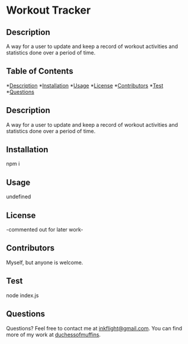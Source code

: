 # Workout Tracker

## Description

A way for a user to update and keep a record of workout activities and statistics done over a period of time.

## Table of Contents

*[Description](#description)
*[Installation](#installation)
*[Usage](#usage)
*[License](#license)
*[Contributors](#contributors)
*[Test](#test)
*[Questions](#questions)


## Description
A way for a user to update and keep a record of workout activities and statistics done over a period of time.

## Installation
npm i

## Usage
undefined

## License
-commented out for later work-

## Contributors
Myself, but anyone is welcome.

## Test
node index.js

## Questions
Questions?  Feel free to contact me at inkflight@gmail.com.
You can find more of my work at [duchessofmuffins](https://github.com/undefined/).
